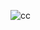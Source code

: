 ![cc](https://github.com/DeepakTDK/currencyconverter/assets/44243734/fa0e7230-1646-4d58-8856-7a33283f4d6a)
